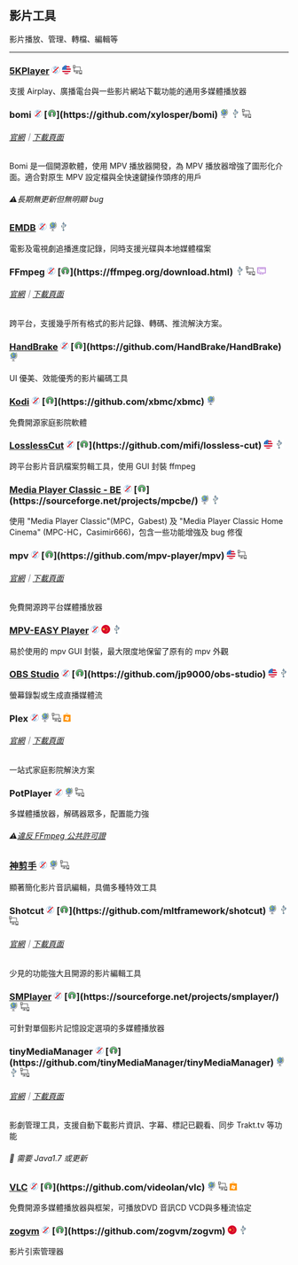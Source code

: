 ## 影片工具

影片播放、管理、轉檔、編輯等

---

### [5KPlayer](https://www.5kplayer.com/) ![](../assets/free.png) ![](../assets/united-states.png) ![](../assets/multi_platform.png)

支援 Airplay、廣播電台與一些影片網站下載功能的通用多媒體播放器

### bomi ![](../assets/free.png) [![](../assets/open-source-icon.png "GPL 2.0@GitHub: https://github.com/xylosper/bomi")](https://github.com/xylosper/bomi) ![](../assets/earth-globe.png) ![](../assets/usb.png) ![](../assets/multi_platform.png)

###### [官網](https://bomi-player.github.io/index.html)｜[下載頁面](https://bomi-player.github.io/downloads.html)

Bomi 是一個開源軟體，使用 MPV 播放器開發，為 MPV 播放器增強了圖形化介面。適合對原生 MPV 設定檔與全快速鍵操作頭疼的用戶

###### ⚠長期無更新但無明顯 bug

### [EMDB](http://www.emdb.eu/) ![](../assets/free.png) ![](../assets/earth-globe.png) ![](../assets/usb.png)

電影及電視劇追播進度記錄，同時支援光碟與本地媒體檔案

### FFmpeg ![](../assets/free.png) [![](../assets/open-source-icon.png "LGPL/GPL@ffmpeg.org: https://ffmpeg.org/download.html")](https://ffmpeg.org/download.html) ![](../assets/usb.png) ![](../assets/multi_platform.png) ![](../assets/command-line.png)

###### [官網](https://ffmpeg.org/)｜[下載頁面](http://ffmpeg.zeranoe.com/builds/)

跨平台，支援幾乎所有格式的影片記錄、轉碼、推流解決方案。

### [HandBrake](http://handbrake.fr/) ![](../assets/free.png) [![](../assets/open-source-icon.png "GPL 2.0@GitHub: https://github.com/HandBrake/HandBrake")](https://github.com/HandBrake/HandBrake) ![](../assets/earth-globe.png)

UI 優美、效能優秀的影片編碼工具

### [Kodi](https://kodi.tv/) ![](../assets/free.png) [![](../assets/open-source-icon.png "GPL 2.0@GitHub: https://github.com/xbmc/xbmc")](https://github.com/xbmc/xbmc) ![](../assets/earth-globe.png)

免費開源家庭影院軟體

### [LosslessCut](https://github.com/mifi/lossless-cut)  ![](../assets/free.png) [![](../assets/open-source-icon.png "MIT@GitHub: https://github.com/mifi/lossless-cut")](https://github.com/mifi/lossless-cut) ![](../assets/united-states.png) ![](../assets/usb.png)

跨平台影片音訊檔案剪輯工具，使用 GUI 封裝 ffmpeg

### [Media Player Classic - BE](https://mpcbe.sourceforge.io/) ![](../assets/free.png) [![](../assets/open-source-icon.png "GPL 3.0@SourceForge: https://sourceforge.net/projects/mpcbe/")](https://sourceforge.net/projects/mpcbe/) ![](../assets/earth-globe.png) ![](../assets/usb.png)

使用 "Media Player Classic"\(MPC，Gabest\) 及 "Media Player Classic Home Cinema" \(MPC-HC，Casimir666\)，包含一些功能增強及 bug 修復

### mpv ![](../assets/free.png) [![](../assets/open-source-icon.png "GPL 2.0@GitHub: https://github.com/mpv-player/mpv")](https://github.com/mpv-player/mpv) ![](../assets/united-states.png) ![](../assets/multi_platform.png)

###### [官網](https://mpv.io/)｜[下載頁面](https://mpv.io/installation/)

免費開源跨平台媒體播放器

### [MPV-EASY Player](http://www.rjno1.com/mpv-easy-player.html) ![](../assets/free.png) ![](../assets/china.png)  ![](../assets/usb.png)

易於使用的 mpv GUI 封裝，最大限度地保留了原有的 mpv 外觀

### [OBS Studio](https://obsproject.com/) ![](../assets/free.png) [![](../assets/open-source-icon.png "GPL 2.0@GitHub: https://github.com/jp9000/obs-studio")](https://github.com/jp9000/obs-studio) ![](../assets/united-states.png) ![](../assets/usb.png)

螢幕錄製或生成直播媒體流

### Plex ![](../assets/free.png) ![](../assets/earth-globe.png) ![](../assets/multi_platform.png) ![](../assets/windows-store.png)

###### [官網](https://www.plex.tv/)｜[下載頁面](https://www.plex.tv/apps/)

一站式家庭影院解決方案

### PotPlayer ![](../assets/free.png) ![](../assets/earth-globe.png) ![](../assets/multi_platform.png)

多媒體播放器，解碼器眾多，配置能力強

###### ⚠[違反 FFmpeg 公共許可證](https://github.com/FFmpeg/web/blob/master/src/shame#L63)

### [神剪手](https://www.shencut.com/) ![](../assets/free.png) ![](../assets/earth-globe.png) ![](../assets/multi_platform.png)

顯著簡化影片音訊編輯，具備多種特效工具

### Shotcut ![](../assets/free.png) [![](../assets/open-source-icon.png "GPL 3.0@GitHub: https://github.com/mltframework/shotcut")](https://github.com/mltframework/shotcut) ![](../assets/earth-globe.png) ![](../assets/usb.png) ![](../assets/multi_platform.png)

###### [官網](https://www.shotcut.org/)｜[下載頁面](https://www.shotcut.org/download/)

少見的功能強大且開源的影片編輯工具

### [SMPlayer](https://sourceforge.net/projects/smplayer/) ![](../assets/free.png) [![](../assets/open-source-icon.png "GPL 2.0@SourceForge: https://sourceforge.net/projects/smplayer/")](https://sourceforge.net/projects/smplayer/) ![](../assets/earth-globe.png) ![](../assets/multi_platform.png)

可針對單個影片記憶設定選項的多媒體播放器

### tinyMediaManager ![](../assets/free.png) [![](../assets/open-source-icon.png "Apache 2.0@GitHub: https://github.com/tinyMediaManager/tinyMediaManager")](https://github.com/tinyMediaManager/tinyMediaManager) ![](../assets/earth-globe.png) ![](../assets/usb.png) ![](../assets/multi_platform.png)

###### [官網](http://www.tinymediamanager.org/)｜[下載頁面](http://www.tinymediamanager.org/download/)

影劇管理工具，支援自動下載影片資訊、字幕、標記已觀看、同步 Trakt.tv 等功能

###### 📌 需要 Java1.7 或更新

### [VLC](http://www.videolan.org/vlc/index.html) ![](../assets/free.png) [![](../assets/open-source-icon.png "GPL 2.0@GitHub: https://github.com/videolan/vlc")](https://github.com/videolan/vlc) ![](../assets/earth-globe.png) ![](../assets/multi_platform.png) ![](../assets/windows-store.png)

免費開源多媒體播放器與框架，可播放DVD 音訊CD VCD與多種流協定

### [zogvm](https://github.com/zogvm/zogvm) ![](../assets/free.png) [![](../assets/open-source-icon.png "NO LICENSE@GitHub: https://github.com/zogvm/zogvm")](https://github.com/zogvm/zogvm) ![](../assets/china.png) ![](../assets/usb.png)

影片引索管理器
